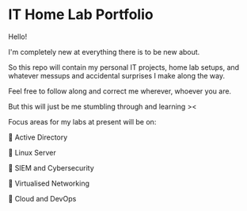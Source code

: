 # IT Home Lab Portfolio

Hello!

I'm completely new at everything there is to be new about.

So this repo will contain my personal IT projects, home lab setups, and whatever messups and accidental surprises I make along the way.

Feel free to follow along and correct me wherever, whoever you are.

But this will just be me stumbling through and learning ><

Focus areas for my labs at present will be on:


📍 Active Directory

📍 Linux Server

📍 SIEM and Cybersecurity

📍 Virtualised Networking

📍 Cloud and DevOps
